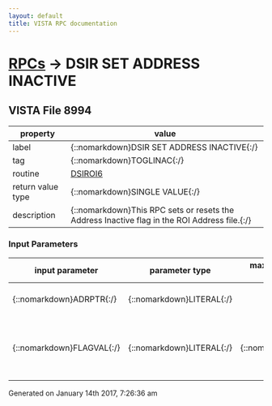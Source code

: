```yaml
---
layout: default
title: VISTA RPC documentation
---
```




# [RPCs](TableOfContent.md) &#8594; DSIR SET ADDRESS INACTIVE 


 ## VISTA File 8994
 property | value 
--- | --- 
 label | {::nomarkdown}DSIR SET ADDRESS INACTIVE{:/}
 tag | {::nomarkdown}TOGLINAC{:/}
 routine | [DSIROI6](http://code.osehra.org/dox/Routine_DSIROI6_source.html)
 return value type | {::nomarkdown}SINGLE VALUE{:/}
 description | {::nomarkdown}This RPC sets or resets the Address Inactive flag in the ROI Address file.{:/}

### Input Parameters

| input parameter | parameter type | maximum data length | required | description | 
| --- | --- | --- | --- | --- | 
| {::nomarkdown}ADRPTR{:/} | {::nomarkdown}LITERAL{:/} |  | {::nomarkdown}true{:/} | {::nomarkdown}ADRPTR - IEN of ADDRESS (NUMERIC){:/} | 
| {::nomarkdown}FLAGVAL{:/} | {::nomarkdown}LITERAL{:/} | {::nomarkdown}1{:/} | {::nomarkdown}true{:/} | {::nomarkdown}FLAGVAL - SET OF VALUES FOR THE INACTIVE FLAG.  ZERO(0) = ACTIVE AND ONE (1) = INACTIVE. (NUMERIC 0 OR 1){:/} | 




 Generated on January 14th 2017, 7:26:36 am